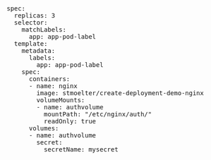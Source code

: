 <pre class="file" data-filename="deployment.yaml" data-target="replace">
spec:
  replicas: 3
  selector:
    matchLabels:
      app: app-pod-label
  template:
    metadata:
      labels:
        app: app-pod-label
    spec:
      containers:
      - name: nginx
        image: stmoelter/create-deployment-demo-nginx
        volumeMounts:
        - name: authvolume
          mountPath: "/etc/nginx/auth/"
          readOnly: true
      volumes:
      - name: authvolume
        secret:
          secretName: mysecret
</pre>